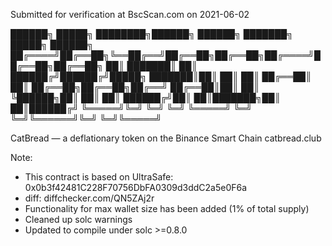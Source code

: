 Submitted for verification at BscScan.com on 2021-06-02

  ██████╗ █████╗ ████████╗██████╗ ██████╗ ███████╗ █████╗ ██████╗ 
 ██╔════╝██╔══██╗╚══██╔══╝██╔══██╗██╔══██╗██╔════╝██╔══██╗██╔══██╗
 ██║     ███████║   ██║   ██████╔╝██████╔╝█████╗  ███████║██║  ██║
 ██║     ██╔══██║   ██║   ██╔══██╗██╔══██╗██╔══╝  ██╔══██║██║  ██║
 ╚██████╗██║  ██║   ██║   ██████╔╝██║  ██║███████╗██║  ██║██████╔╝
  ╚═════╝╚═╝  ╚═╝   ╚═╝   ╚═════╝ ╚═╝  ╚═╝╚══════╝╚═╝  ╚═╝╚═════╝ 

CatBread — a deflationary token on the Binance Smart Chain
catbread.club

Note:
  - This contract is based on UltraSafe: 0x0b3f42481C228F70756DbFA0309d3ddC2a5e0F6a
  - diff: diffchecker.com/QN5ZAj2r
  - Functionality for max wallet size has been added (1% of total supply)
  - Cleaned up solc warnings
  - Updated to compile under solc >=0.8.0
